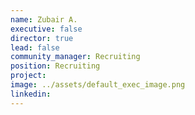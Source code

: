 ```yaml
---
name: Zubair A.
executive: false
director: true
lead: false
community_manager: Recruiting
position: Recruiting
project:  
image: ../assets/default_exec_image.png
linkedin:
---
```

